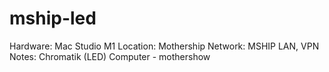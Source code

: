 # mship-led

Hardware: Mac Studio M1
Location: Mothership
Network: MSHIP LAN, VPN
Notes: Chromatik (LED) Computer - mothershow